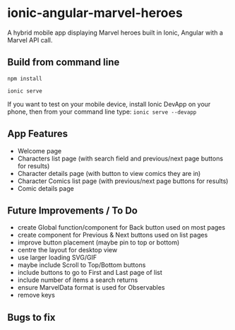 # ionic-angular-marvel-heroes
A hybrid mobile app displaying Marvel heroes built in Ionic, Angular with a Marvel API call.

## Build from command line
`npm install`

`ionic serve`

If you want to test on your mobile device, install Ionic DevApp on your phone, then from your command line type:
`ionic serve --devapp`

## App Features
- Welcome page
- Characters list page (with search field and previous/next page buttons for results)
- Character details page (with button to view comics they are in)
- Character Comics list page (with previous/next page buttons for results)
- Comic details page

## Future Improvements / To Do
- create Global function/component for Back button used on most pages
- create component for Previous & Next buttons used on list pages
- improve button placement (maybe pin to top or bottom)
- centre the layout for desktop view
- use larger loading SVG/GIF
- maybe include Scroll to Top/Bottom buttons
- include buttons to go to First and Last page of list
- include number of items a search returns
- ensure MarvelData format is used for Observables
- remove keys

## Bugs to fix
